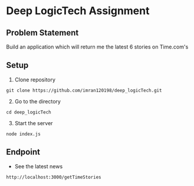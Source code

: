 # Deep LogicTech Assignment

## Problem Statement
Build an application which will return me the latest 6 stories on Time.com's

## Setup

1. Clone repository
```
git clone https://github.com/imran120198/deep_logicTech.git
```
2. Go to the directory
```
cd deep_logicTech
```
3. Start the server
```
node index.js
```

## Endpoint

* See the latest news
```
http://localhost:3000/getTimeStories
```
